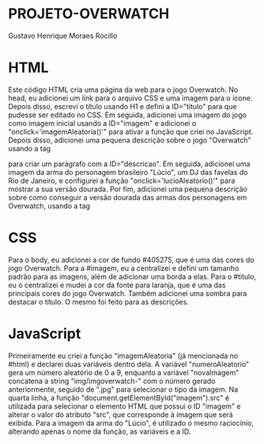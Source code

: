 # PROJETO-OVERWATCH

Gustavo Henrique Moraes Rocillo

# HTML
Este código HTML cria uma página da web para o jogo Overwatch.
No head, eu adicionei um link para o arquivo CSS e uma imagem para o ícone. Depois disso, escrevi o título usando H1 e defini a ID="titulo" para que pudesse ser editado no CSS. Em seguida, adicionei uma imagem do jogo como imagem inicial usando a ID="imagem" e adicionei o "onclick='imagemAleatoria()'" para ativar a função que criei no JavaScript.
Depois disso, adicionei uma pequena descrição sobre o jogo "Overwatch" usando a tag <p> para criar um parágrafo com a ID="descricao".
Em seguida, adicionei uma imagem da arma do personagem brasileiro "Lúcio", um DJ das favelas do Rio de Janeiro, e configurei a função "onclick='lucioAleatorio()'" para mostrar a sua versão dourada.
Por fim, adicionei uma pequena descrição sobre como conseguir a versão dourada das armas dos personagens em Overwatch, usando a tag <h2>

# CSS
Para o body, eu adicionei a cor de fundo #405275, que é uma das cores do jogo Overwatch.
Para a #imagem, eu a centralizei e defini um tamanho padrão para as imagens, além de adicionar uma borda a elas.
Para o #titulo, eu o centralizei e mudei a cor da fonte para laranja, que é uma das principais cores do jogo Overwatch. Também adicionei uma sombra para destacar o título. O mesmo foi feito para as descrições.

# JavaScript
Primeiramente eu criei a função "imagemAleatoria" (já mencionada no #html) e declarei duas variáveis dentro dela. A variável "numeroAleatorio" gera um número aleatório de 0 a 9, enquanto a variável "novaImagem" concatena a string "img/imgoverwatch-" com o número gerado anteriormente, seguido de ".jpg" para selecionar o tipo da imagem.
Na quarta linha, a função "document.getElementById("imagem").src" é utilizada para selecionar o elemento HTML que possui o ID "imagem" e alterar o valor do atributo "src", que corresponde à imagem que será exibida.
Para a imagem da arma do "Lúcio", é utilizado o mesmo raciocínio, alterando apenas o nome da função, as variáveis e a ID.
